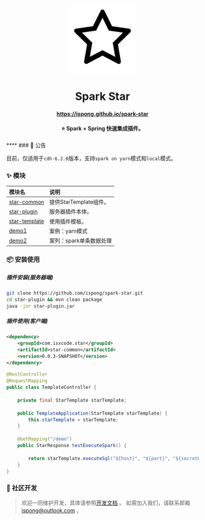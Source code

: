 <p align="center">
  <a href="https://github.com/ispong/spark-star" style="border-bottom: none !important;">
    <img alt="spark-star" width="180" src="https://github.com/ispong/spark-star/raw/main/docs/assets/images/logo.png">
  </a>
</p>

<h1 align="center">
    Spark Star
</h1>

<h4 align="center">
    <a href="https://ispong.github.io/spark-star" >
        https://ispong.github.io/spark-star
    </a>
</h4>

<h4 align="center">
    ⭐ Spark + Spring 快速集成插件。
</h4>
****
### 📢 公告

目前，仅适用于`cdh-6.2.0`版本，支持`spark on yarn`模式和`local`模式。

### ✨ 模块

| 模块名                                        | 说明                |
|:-------------------------------------------|:------------------|
| [star-common](./star-common/README.md)     | 提供StarTemplate组件。 |
| [star-plugin](./star-plugin/README.md)     | 服务器插件本体。          |
| [star-template](./star-template/README.md) | 使用插件模板。           |
| [demo1](./demo1/README.md)                 | 案例：yarn模式         |
| [demo2](./demo2/README.md)                 | 案列：spark单条数据处理    |

### 📦 安装使用

##### 插件安装(服务器端)

```bash
git clone https://github.com/ispong/spark-star.git
cd star-plugin && mvn clean package
java -jar star-plugin.jar
```

##### 插件使用(客户端)

```xml
<dependency>
    <groupId>com.isxcode.star</groupId>
    <artifactId>star-common</artifactId>
    <version>0.0.3-SNAPSHOT</version>
</dependency>
```

```java
@RestController
@RequestMapping
public class TemplateController {

    private final StarTemplate starTemplate;

    public TemplateApplication(StarTemplate starTemplate) {
        this.starTemplate = starTemplate;
    }

    @GetMapping("/demo")
    public StarResponse testExecuteSpark() {

        return starTemplate.executeSql("${host}", "${port}", "${secretKey}", starRequest);
    }
}
```

### 👏 社区开发

> 欢迎一同维护开发，具体请参照[开发文档](https://github.com/ispong/spark-star/blob/main/CONTRIBUTING.md) 。
> 如需加入我们，请联系邮箱 ispong@outlook.com 。
